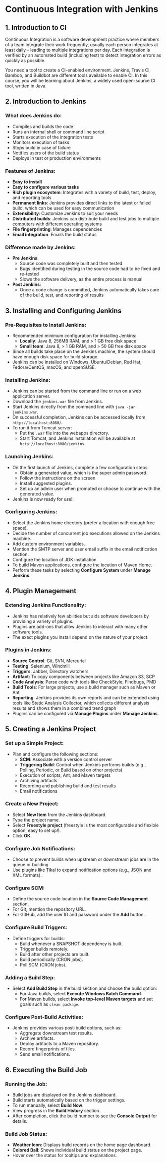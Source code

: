 # Continuous Integration with Jenkins

## 1. Introduction to CI

Continuous Integration is a software development practice where members of a team integrate their work frequently, usually each person integrates at least daily - leading to multiple integrations per day. Each integration is verified by an automated build (including test) to detect integration errors as quickly as possible.

You need a tool to create a CI-enabled environment. Jenkins, Travis CI, Bamboo, and Buildbot are different tools available to enable CI. In this course, you will be learning about Jenkins, a widely used open-source CI tool, written in Java.

## 2. Introduction to Jenkins

### What does Jenkins do:
- Compiles and builds the code
- Runs an internal shell or command line script
- Starts execution of the integration tests
- Monitors execution of tasks
- Stops build in case of failure
- Notifies users of the build status
- Deploys in test or production environments

### Features of Jenkins:
- **Easy to install**
- **Easy to configure various tasks**
- **Rich plugin ecosystem**: Integrates with a variety of build, test, deploy, and reporting tools
- **Permanent links**: Jenkins provides direct links to the latest or failed build, which can be used for easy communication
- **Extensibility**: Customize Jenkins to suit your needs
- **Distributed builds**: Jenkins can distribute build and test jobs to multiple computers with different operating systems
- **File fingerprinting**: Manages dependencies
- **Email integration**: Emails the build status

### Difference made by Jenkins:
- **Pre Jenkins**:
  - Source code was completely built and then tested
  - Bugs identified during testing in the source code had to be fixed and re-tested
  - Slows the software delivery, as the entire process is manual
- **Post Jenkins**:
  - Once a code change is committed, Jenkins automatically takes care of the build, test, and reporting of results

## 3. Installing and Configuring Jenkins

### Pre-Requisites to Install Jenkins:
- Recommended minimum configuration for installing Jenkins:
  - **Locally**: Java 8, 256MB RAM, and > 1 GB free disk space
  - **Small team**: Java 8, > 1 GB RAM, and > 50 GB free disk space
- Since all builds take place on the Jenkins machine, the system should have enough disk space for build storage.
- Jenkins can be installed on Windows, Ubuntu/Debian, Red Hat, Fedora/CentOS, macOS, and openSUSE.

### Installing Jenkins:
- Jenkins can be started from the command line or run on a web application server.
- Download the `jenkins.war` file from Jenkins.
- Start Jenkins directly from the command line with `java -jar jenkins.war`.
- On successful completion, Jenkins can be accessed locally from `http://localhost:8080/`.
- To run it from Tomcat server:
  - Put the `.war` file into the webapps directory.
  - Start Tomcat, and Jenkins installation will be available at `http://localhost:8080/jenkins`.

### Launching Jenkins:
- On the first launch of Jenkins, complete a few configuration steps:
  - Obtain a generated value, which is the super admin password.
  - Follow the instructions on the screen.
  - Install suggested plugins.
  - Set up an admin user when prompted or choose to continue with the generated value.
- Jenkins is now ready for use!

### Configuring Jenkins:
- Select the Jenkins home directory (prefer a location with enough free space).
- Decide the number of concurrent job executions allowed on the Jenkins machine.
- Add custom environment variables.
- Mention the SMTP server and user email suffix in the email notification section.
- Configure the location of JDK installation.
- To build Maven applications, configure the location of Maven Home.
- Perform these tasks by selecting **Configure System** under **Manage Jenkins**.

## 4. Plugin Management

### Extending Jenkins Functionality:
- Jenkins has relatively few abilities but aids software developers by providing a variety of plugins.
- Plugins are add-ons that allow Jenkins to interact with many other software tools.
- The exact plugins you install depend on the nature of your project.

### Plugins in Jenkins:
- **Source Control**: Git, SVN, Mercurial
- **Testing**: Selenium, Windmill
- **Triggers**: Jabber, Directory watchers
- **Artifact**: To copy components between projects like Amazon S3, SCP
- **Code Analysis**: Parse code with tools like CheckStyle, Findbugs, PMD
- **Build Tools**: For large projects, use a build manager such as Maven or Ant
- **Reporting**: Jenkins provides its own reports and can be extended using tools like Static Analysis Collector, which collects different analysis results and shows them in a combined trend graph
- Plugins can be configured via **Manage Plugins** under **Manage Jenkins**.

## 5. Creating a Jenkins Project

### Set up a Simple Project:
- Plan and configure the following sections:
  - **SCM**: Associate with a version control server
  - **Triggering Build**: Control when Jenkins performs builds (e.g., Polling, Periodic, or Build based on other projects)
  - Execution of scripts, Ant, and Maven targets
  - Archiving artifacts
  - Recording and publishing build and test results
  - Email notifications

### Create a New Project:
- Select **New Item** from the Jenkins dashboard.
- Type the project name.
- Select **Freestyle project** (freestyle is the most configurable and flexible option, easy to set up!).
- Click **OK**.

### Configure Job Notifications:
- Choose to prevent builds when upstream or downstream jobs are in the queue or building.
- Use plugins like Tikal to expand notification options (e.g., JSON and XML formats).

### Configure SCM:
- Define the source code location in the **Source Code Management** section.
- For Git, mention the repository URL.
- For GitHub, add the user ID and password under the **Add** button.

### Configure Build Triggers:
- Define triggers for builds:
  - Build whenever a SNAPSHOT dependency is built.
  - Trigger builds remotely.
  - Build after other projects are built.
  - Build periodically (CRON jobs).
  - Poll SCM (CRON jobs).

### Adding a Build Step:
- Select **Add Build Step** in the build section and choose the build option:
  - For Java builds, select **Execute Windows Batch Command**.
  - For Maven builds, select **Invoke top-level Maven targets** and set goals such as `clean package`.

### Configure Post-Build Activities:
- Jenkins provides various post-build options, such as:
  - Aggregate downstream test results.
  - Archive artifacts.
  - Deploy artifacts to a Maven repository.
  - Record fingerprints of files.
  - Send email notifications.

## 6. Executing the Build Job

### Running the Job:
- Build jobs are displayed on the Jenkins dashboard.
- Build starts automatically based on the trigger settings.
- To run manually, select **Build Now**.
- View progress in the **Build History** section.
- After completion, click the build number to see the **Console Output** for details.

### Build Job Status:
- **Weather Icon**: Displays build records on the home page dashboard.
- **Colored Ball**: Shows individual build status on the project page.
- Hover over the status for tooltips and explanations.
